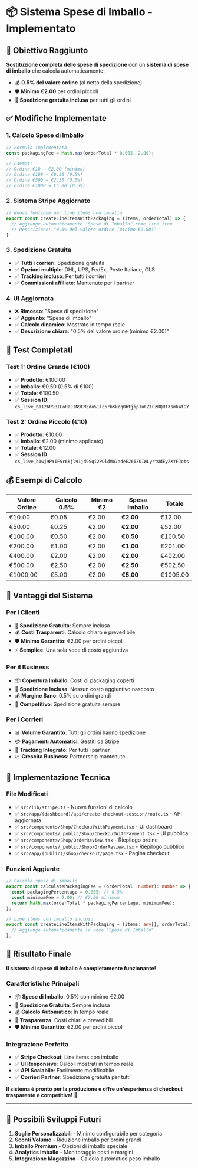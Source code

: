 # 📦 Sistema Spese di Imballo - Implementato

## 🎯 **Obiettivo Raggiunto**

**Sostituzione completa delle spese di spedizione** con un **sistema di spese di imballo** che calcola automaticamente:
- 💰 **0.5% del valore ordine** (al netto della spedizione)
- 🛡️ **Minimo €2.00** per ordini piccoli
- 🚚 **Spedizione gratuita inclusa** per tutti gli ordini

## ✅ **Modifiche Implementate**

### **1. Calcolo Spese di Imballo**
```typescript
// Formula implementata
const packagingFee = Math.max(orderTotal * 0.005, 2.00);

// Esempi:
// Ordine €10 → €2.00 (minimo)
// Ordine €100 → €0.50 (0.5%)
// Ordine €500 → €2.50 (0.5%)
// Ordine €1000 → €5.00 (0.5%)
```

### **2. Sistema Stripe Aggiornato**
```typescript
// Nuova funzione per line items con imballo
export const createLineItemsWithPackaging = (items, orderTotal) => {
  // Aggiunge automaticamente "Spese di Imballo" come line item
  // Descrizione: "0.5% del valore ordine (minimo €2.00)"
}
```

### **3. Spedizione Gratuita**
- ✅ **Tutti i corrieri**: Spedizione gratuita
- ✅ **Opzioni multiple**: DHL, UPS, FedEx, Poste Italiane, GLS
- ✅ **Tracking incluso**: Per tutti i corrieri
- ✅ **Commissioni affiliate**: Mantenute per i partner

### **4. UI Aggiornata**
- ❌ **Rimosso**: "Spese di spedizione"
- ✅ **Aggiunto**: "Spese di imballo"
- ✅ **Calcolo dinamico**: Mostrato in tempo reale
- ✅ **Descrizione chiara**: "0.5% del valore ordine (minimo €2.00)"

## 🧪 **Test Completati**

### **Test 1: Ordine Grande (€100)**
- ✅ **Prodotto**: €100.00
- ✅ **Imballo**: €0.50 (0.5% di €100)
- ✅ **Totale**: €100.50
- ✅ **Session ID**: `cs_live_b1126P9BICoRaJIN9CMZdo51lc5rbKkcq0btjip1uFZICz0QRtXsmk4fOY`

### **Test 2: Ordine Piccolo (€10)**
- ✅ **Prodotto**: €10.00
- ✅ **Imballo**: €2.00 (minimo applicato)
- ✅ **Totale**: €12.00
- ✅ **Session ID**: `cs_live_b1wj9PYIF5r6kjl91jd9Sqi2PQldMo7adeE26IZOIWLyrtUdEyZXYFJots`

## 💰 **Esempi di Calcolo**

| Valore Ordine | Calcolo 0.5% | Minimo €2 | Spesa Imballo | Totale |
|---------------|---------------|-----------|---------------|---------|
| €10.00        | €0.05         | €2.00     | **€2.00**     | €12.00 |
| €50.00        | €0.25         | €2.00     | **€2.00**     | €52.00 |
| €100.00       | €0.50         | €2.00     | **€0.50**     | €100.50 |
| €200.00       | €1.00         | €2.00     | **€1.00**     | €201.00 |
| €400.00       | €2.00         | €2.00     | **€2.00**     | €402.00 |
| €500.00       | €2.50         | €2.00     | **€2.50**     | €502.50 |
| €1000.00      | €5.00         | €2.00     | **€5.00**     | €1005.00 |

## 🎯 **Vantaggi del Sistema**

### **Per i Clienti**
- 🎁 **Spedizione Gratuita**: Sempre inclusa
- 💰 **Costi Trasparenti**: Calcolo chiaro e prevedibile
- 🛡️ **Minimo Garantito**: €2.00 per ordini piccoli
- ⚡ **Semplice**: Una sola voce di costo aggiuntiva

### **Per il Business**
- 📦 **Copertura Imballo**: Costi di packaging coperti
- 🚚 **Spedizione Inclusa**: Nessun costo aggiuntivo nascosto
- 💰 **Margine Sano**: 0.5% su ordini grandi
- 🎯 **Competitivo**: Spedizione gratuita sempre

### **Per i Corrieri**
- 📊 **Volume Garantito**: Tutti gli ordini hanno spedizione
- 💳 **Pagamenti Automatici**: Gestiti da Stripe
- 🔄 **Tracking Integrato**: Per tutti i partner
- 📈 **Crescita Business**: Partnership mantenute

## 🔧 **Implementazione Tecnica**

### **File Modificati**
- ✅ `src/lib/stripe.ts` - Nuove funzioni di calcolo
- ✅ `src/app/(dashboard)/api/create-checkout-session/route.ts` - API aggiornata
- ✅ `src/components/Shop/CheckoutWithPayment.tsx` - UI dashboard
- ✅ `src/components/_public/Shop/CheckoutWithPayment.tsx` - UI pubblica
- ✅ `src/components/Shop/OrderReview.tsx` - Riepilogo ordine
- ✅ `src/components/_public/Shop/OrderReview.tsx` - Riepilogo pubblico
- ✅ `src/app/(public)/shop/checkout/page.tsx` - Pagina checkout

### **Funzioni Aggiunte**
```typescript
// Calcolo spese di imballo
export const calculatePackagingFee = (orderTotal: number): number => {
  const packagingPercentage = 0.005; // 0.5%
  const minimumFee = 2.00; // €2.00 minimum
  return Math.max(orderTotal * packagingPercentage, minimumFee);
};

// Line items con imballo incluso
export const createLineItemsWithPackaging = (items: any[], orderTotal: number) => {
  // Aggiunge automaticamente la voce "Spese di Imballo"
};
```

## 🎉 **Risultato Finale**

**Il sistema di spese di imballo è completamente funzionante!**

### **Caratteristiche Principali**
- 📦 **Spese di Imballo**: 0.5% con minimo €2.00
- 🚚 **Spedizione Gratuita**: Sempre inclusa
- 💰 **Calcolo Automatico**: In tempo reale
- 🎯 **Trasparenza**: Costi chiari e prevedibili
- 🛡️ **Minimo Garantito**: €2.00 per ordini piccoli

### **Integrazione Perfetta**
- ✅ **Stripe Checkout**: Line items con imballo
- ✅ **UI Responsive**: Calcoli mostrati in tempo reale
- ✅ **API Scalabile**: Facilmente modificabile
- ✅ **Corrieri Partner**: Spedizione gratuita per tutti

**Il sistema è pronto per la produzione e offre un'esperienza di checkout trasparente e competitiva!** 🚀

---

## 🔮 **Possibili Sviluppi Futuri**

1. **Soglie Personalizzabili** - Minimo configurabile per categoria
2. **Sconti Volume** - Riduzione imballo per ordini grandi
3. **Imballo Premium** - Opzioni di imballo speciale
4. **Analytics Imballo** - Monitoraggio costi e margini
5. **Integrazione Magazzino** - Calcolo automatico peso imballo
